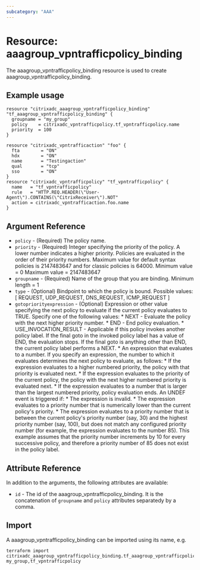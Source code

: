 ```yaml
---
subcategory: "AAA"
---
```


# Resource: aaagroup_vpntrafficpolicy_binding

The aaagroup_vpntrafficpolicy_binding resource is used to create aaagroup_vpntrafficpolicy_binding.


## Example usage

```hcl
resource "citrixadc_aaagroup_vpntrafficpolicy_binding" "tf_aaagroup_vpntrafficpolicy_binding" {
  groupname = "my_group"
  policy    = citrixadc_vpntrafficpolicy.tf_vpntrafficpolicy.name
  priority  = 100
}

resource "citrixadc_vpntrafficaction" "foo" {
  fta        = "ON"
  hdx        = "ON"
  name       = "Testingaction"
  qual       = "tcp"
  sso        = "ON"
}
resource "citrixadc_vpntrafficpolicy" "tf_vpntrafficpolicy" {
  name   = "tf_vpntrafficpolicy"
  rule   = "HTTP.REQ.HEADER(\"User-Agent\").CONTAINS(\"CitrixReceiver\").NOT"
  action = citrixadc_vpntrafficaction.foo.name
}
```


## Argument Reference

* `policy` - (Required) The policy name.
* `priority` - (Required) Integer specifying the priority of the policy. A lower number indicates a higher priority. Policies are evaluated in the order of their priority numbers. Maximum value for default syntax policies is 2147483647 and for classic policies is 64000. Minimum value =  0 Maximum value =  2147483647
* `groupname` - (Required) Name of the group that you are binding. Minimum length =  1
* `type` - (Optional) Bindpoint to which the policy is bound. Possible values: [ REQUEST, UDP_REQUEST, DNS_REQUEST, ICMP_REQUEST ]
* `gotopriorityexpression` - (Optional) Expression or other value specifying the next policy to evaluate if the current policy evaluates to TRUE.  Specify one of the following values: * NEXT - Evaluate the policy with the next higher priority number. * END - End policy evaluation. * USE_INVOCATION_RESULT - Applicable if this policy invokes another policy label. If the final goto in the invoked policy label has a value of END, the evaluation stops. If the final goto is anything other than END, the current policy label performs a NEXT. * An expression that evaluates to a number. If you specify an expression, the number to which it evaluates determines the next policy to evaluate, as follows: *  If the expression evaluates to a higher numbered priority, the policy with that priority is evaluated next. * If the expression evaluates to the priority of the current policy, the policy with the next higher numbered priority is evaluated next. * If the expression evaluates to a number that is larger than the largest numbered priority, policy evaluation ends. An UNDEF event is triggered if: * The expression is invalid. * The expression evaluates to a priority number that is numerically lower than the current policy's priority. * The expression evaluates to a priority number that is between the current policy's priority number (say, 30) and the highest priority number (say, 100), but does not match any configured priority number (for example, the expression evaluates to the number 85). This example assumes that the priority number increments by 10 for every successive policy, and therefore a priority number of 85 does not exist in the policy label.


## Attribute Reference

In addition to the arguments, the following attributes are available:

* `id` - The id of the aaagroup_vpntrafficpolicy_binding. It is the concatenation of  `groupname` and `policy` attributes separatedy by a comma.


## Import

A aaagroup_vpntrafficpolicy_binding can be imported using its name, e.g.

```shell
terraform import citrixadc_aaagroup_vpntrafficpolicy_binding.tf_aaagroup_vpntrafficpolicy_binding my_group,tf_vpntrafficpolicy
```
